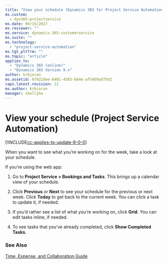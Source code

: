 ```yaml
---
title: "View your schedule (Dynamics 365 for Project Service Automation) | MicrosoftDocs"
ms.custom:
  - dyn365-projectservice
ms.date: 09/15/2017
ms.reviewer: ""
ms.service: dynamics-365-customerservice
ms.suite: ""
ms.technology: 
  - "project-service-automation"
ms.tgt_pltfrm: ""
ms.topic: "article"
applies_to: 
  - "Dynamics 365 (online)"
  - "Dynamics 365 Version 9.x"
author: krbjoran
ms.assetid: 6f922dee-6401-4583-b64e-af54b9ad75d2
caps.latest.revision: 12
ms.author: krbjoran
manager: shellyha
---
```

# View your schedule (Project Service Automation)

[!INCLUDE[cc-applies-to-update-9-0-0](../includes/cc_applies_to_update_9_0_0.md)]

When you want to see what you’re working on for the week, take a look at your schedule.  
  
 If you’re using the web app:  
  
1.  Go to **Project Service > Bookings and Tasks**. This brings up a calendar view of your schedule.  
  
2.  Click **Previous** or **Next** to see your schedule for the previous or next week. Click **Today** to get back to the current week. You can click a task to update it, if needed.  
  
3.  If you’d rather see a list of what you’re working on, click **Grid**. You can edit tasks inline, if needed.  
  
4.  To see tasks that you’ve already completed, click **Show Completed Tasks**.  
  
### See Also  
 [Time, Expense, and Collaboration Guide](../project-service/time-expense-collaboration-guide.md)
